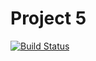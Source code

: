 # Project 5


[![Build Status](https://travis-ci.org/twdstudent/Proeject-5.svg?branch=master)](https://travis-ci.org/twdstudent/Proeject-5)